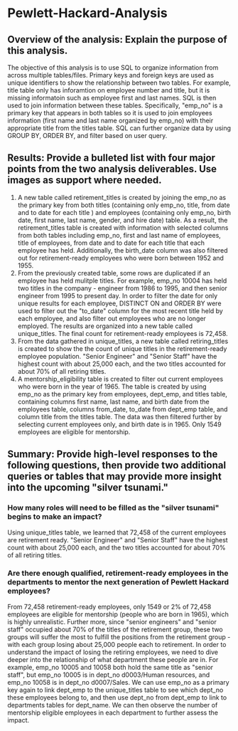 # Pewlett-Hackard-Analysis
## Overview of the analysis: Explain the purpose of this analysis.
The objective of this analysis is to use SQL to organize information from across multiple tables/files. Primary keys and foreign keys are used as unique identifiers to show the relationship between two tables. For example, title table only has inforamtion on employee number and title, but it is missing informatoin such as employee first and last names. SQL is then used to join information between these tables. Specifically, "emp_no" is a primary key that appears in both tables so it is used to join employees information (first name and last name organized by emp_no) with their appropriate title from the titles table. SQL can further organize data by using GROUP BY, ORDER BY, and filter based on user query.
## Results: Provide a bulleted list with four major points from the two analysis deliverables. Use images as support where needed.
1. A new table called retirement_titles is created by joining the emp_no as the primary key from both titles (containing only emp_no, title, from date and to date for each title ) and employees (containing only emp_no, birth date, first name, last name, gender, and hire date) table. As a result, the retirement_titles table is created with information with selected columns from both tables including emp_no, first and last name of employees, title of employees, from date and to date for each title that each employee has held. Additionally, the birth_date column was also filtered out for retirement-ready employees who were born between 1952 and 1955.
2. From the previously created table, some rows are duplicated if an employee has held mulitple titles. For example, emp_no 10004 has held two titles in the company - engineer from 1986 to 1995, and then senior engineer from 1995 to present day. In order to filter the date for only unique results for each employee, DISTINCT ON and ORDER BY were used to filter out the "to_date" column for the most recent title held by each employee, and also filter out employees who are no longer employed. The results are organized into a new table called unique_titles. The final count for retirement-ready employees is 72,458.
3. From the data gathered in unique_titles, a new table called retiring_titles is created to show the the count of unique titles in the retirement-ready employee population. "Senior Engineer" and "Senior Staff" have the highest count with about 25,000 each, and the two titles accounted for about 70% of all retiring titles. 
4. A mentorship_eligibility table is created to filter out current employees who were born in the year of 1965. The table is created by using emp_no as the primary key from employees, dept_emp, and titles table, containing columns first name, last name, and birth date from the employees table, columns from_date, to_date from dept_emp table, and column title from the titles table. The data was then filtered further by selecting current employees only, and birth date is in 1965. Only 1549 employees are eligible for mentorship.
## Summary: Provide high-level responses to the following questions, then provide two additional queries or tables that may provide more insight into the upcoming "silver tsunami."
### How many roles will need to be filled as the "silver tsunami" begins to make an impact?
Using unique_titles table, we learned that 72,458 of the current employees are retirement ready. "Senior Engineer" and "Senior Staff" have the highest count with about 25,000 each, and the two titles accounted for about 70% of all retiring titles. 
### Are there enough qualified, retirement-ready employees in the departments to mentor the next generation of Pewlett Hackard employees?
From 72,458 retirement-ready employees, only 1549 or 2% of 72,458 employees are eligible for mentorship (people who are born in 1965), which is highly unrealistic. Further more, since "senior engineers" and "senior staff" occupied about 70% of the titles of the retirement group, these two groups will suffer the most to fulfill the positions from the retirement group - with each group losing about 25,000 people each to retirement. In order to understand the impact of losing the retiring employees, we need to dive deeper into the relationship of what department these people are in. For example, emp_no 10005 and 10058 both hold the same title as "senior staff", but emp_no 10005 is in dept_no d0003/Human resources, and emp_no 10058 is in dept_no d0007/Sales. We can use emp_no as a primary key again to link dept_emp to the unique_titles table to see which dept_no these employees belong to, and then use dept_no from dept_emp to link to departments tables for dept_name. We can then observe the number of mentorship eligible employees in each department to further assess the impact.
